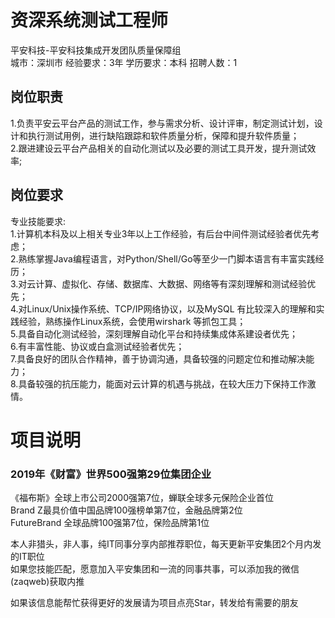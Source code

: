 # 资深系统测试工程师
平安科技-平安科技集成开发团队质量保障组  
城市：深圳市 经验要求：3年 学历要求：本科  招聘人数：1

## 岗位职责
1.负责平安云平台产品的测试工作，参与需求分析、设计评审，制定测试计划，设计和执行测试用例，进行缺陷跟踪和软件质量分析，保障和提升软件质量；   
2.跟进建设云平台产品相关的自动化测试以及必要的测试工具开发，提升测试效率;

## 岗位要求
专业技能要求:   
1.计算机本科及以上相关专业3年以上工作经验，有后台中间件测试经验者优先考虑；   
2.熟练掌握Java编程语言，对Python/Shell/Go等至少一门脚本语言有丰富实践经历；   
3.对云计算、虚拟化、存储、数据库、大数据、网络等有深刻理解和测试经验优先；   
4.对Linux/Unix操作系统、TCP/IP网络协议，以及MySQL 有比较深入的理解和实践经验，熟练操作Linux系统，会使用wirshark 等抓包工具；   
5.具备自动化测试经验，深刻理解自动化平台和持续集成体系建设者优先；   
6.有丰富性能、协议或白盒测试经验者优先；   
7.具备良好的团队合作精神，善于协调沟通，具备较强的问题定位和推动解决能力；   
8.具备较强的抗压能力，能面对云计算的机遇与挑战，在较大压力下保持工作激情。

# 项目说明

### 2019年《财富》世界500强第29位集团企业
《福布斯》全球上市公司2000强第7位，蝉联全球多元保险企业首位  
Brand Z最具价值中国品牌100强榜单第7位，金融品牌第2位  
FutureBrand 全球品牌100强第7位，保险品牌第1位

本人非猎头，非人事，纯IT同事分享内部推荐职位，每天更新平安集团2个月内发的IT职位  
如果您技能匹配，愿意加入平安集团和一流的同事共事，可以添加我的微信(zaqweb)获取内推 

如果该信息能帮忙获得更好的发展请为项目点亮Star，转发给有需要的朋友




